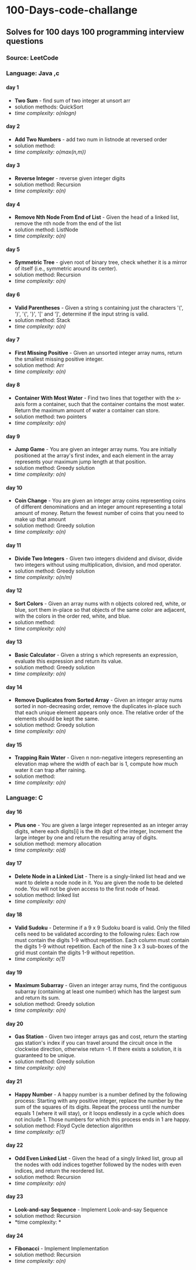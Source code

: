 # 100-Days-code-challange
## Solves for 100 days 100 programming interview questions
### Source: LeetCode
### Language: Java ,c 



#### day 1
- **Two Sum** - find sum of two integer at unsort arr
- solution methods: QuickSort 
- *time complexity:  o(nlogn)*
#### day 2 
- **Add Two Numbers** - add two num in listnode at reversed order 
- solution method:
-  *time complexity:  o(max(n,m))*
#### day 3
- **Reverse Integer** - reverse given integer digits 
- solution method: Recursion
-  *time complexity:  o(n)*
#### day 4
- **Remove Nth Node From End of List** - Given the head of a linked list, remove the nth node from the end of the list
- solution method: ListNode
-  *time complexity:  o(n)*
#### day 5
- **Symmetric Tree** - given root of binary tree, check whether it is a mirror of itself (i.e., symmetric around its center).
- solution method: Recursion
-  *time complexity:  o(n)*
#### day 6
- **Valid Parentheses** - Given a string s containing just the characters '(', ')', '{', '}', '[' and ']', determine if the input string is valid.
- solution method: Stack
-  *time complexity:  o(n)*
#### day 7
- **First Missing Positive** - Given an unsorted integer array nums, return the smallest missing positive integer.
- solution method: Arr
-  *time complexity:  o(n)*
#### day 8
- **Container With Most Water** - Find two lines that together with the x-axis form a container, 
                                  such that the container contains the most water.
                                  Return the maximum amount of water a container can store.
- solution method: two pointers
-  *time complexity:  o(n)*
#### day 9
- **Jump Game** - You are given an integer array nums. You are initially positioned at the array's first index, and each element in the array represents your maximum jump length at that position.
- solution method: Greedy solution
-  *time complexity:  o(n)*
#### day 10
- **Coin Change** - You are given an integer array coins representing coins of different denominations and an integer amount representing a total amount of money.
Return the fewest number of coins that you need to make up that amount
- solution method: Greedy solution
-  *time complexity:  o(n)*
#### day 11
- **Divide Two Integers** - Given two integers dividend and divisor, divide two integers without using multiplication, division, and mod operator.
- solution method: Greedy solution
-  *time complexity:  o(n/m)*
#### day 12
- **Sort Colors** - Given an array nums with n objects colored red, white, or blue, sort them in-place so that objects of the same color are adjacent, with the colors in the order red, white, and blue.
- solution method: 
-  *time complexity:  o(n)*
#### day 13
- **Basic Calculator** - Given a string s which represents an expression, evaluate this expression and return its value. 
- solution method: Greedy solution
-  *time complexity:  o(n)* 
#### day 14
- **Remove Duplicates from Sorted Array** - Given an integer array nums sorted in non-decreasing order, remove the duplicates in-place such that each unique element appears only once. The relative order of the elements should be kept the same.
- solution method: Greedy solution
-  *time complexity:  o(n)* 
#### day 15
- **Trapping Rain Water** - Given n non-negative integers representing an elevation map where the width of each bar is 1, compute how much water it can trap after raining.
- solution method: 
-  *time complexity:  o(n)* 
### Language: C
#### day 16
- **Plus one** - You are given a large integer represented as an integer array digits, where each digits[i] is the ith digit of the integer, Increment the large integer by one and return the resulting array of digits.
- solution method: memory allocation
-  *time complexity:  o(d)*  
#### day 17
- **Delete Node in a Linked List** - There is a singly-linked list head and we want to delete a node node in it.
You are given the node to be deleted node. You will not be given access to the first node of head.
- solution method: linked list
-  *time complexity:  o(n)* 
#### day 18
- **Valid Sudoku** - Determine if a 9 x 9 Sudoku board is valid. Only the filled cells need to be validated according to the following rules:
Each row must contain the digits 1-9 without repetition.
Each column must contain the digits 1-9 without repetition.
Each of the nine 3 x 3 sub-boxes of the grid must contain the digits 1-9 without repetition.
-  *time complexity:  o(1)* 
#### day 19
- **Maximum Subarray** - Given an integer array nums, find the contiguous subarray (containing at least one number) which has the largest sum and return its sum.
- solution method: Greedy solution
-  *time complexity:  o(n)* 
#### day 20
- **Gas Station** - Given two integer arrays gas and cost, return the starting gas station's index if you can travel around the circuit once in the clockwise direction, otherwise return -1. If there exists a solution, it is guaranteed to be unique.
- solution method: Greedy solution
-  *time complexity:  o(n)* 
#### day 21
- **Happy Number** - A happy number is a number defined by the following process:
Starting with any positive integer, replace the number by the sum of the squares of its digits.
Repeat the process until the number equals 1 (where it will stay), or it loops endlessly in a cycle which does not include 1.
Those numbers for which this process ends in 1 are happy.
- solution method: Floyd Cycle detection algorithm
-  *time complexity:  o(1)* 
#### day 22
- **Odd Even Linked List** - Given the head of a singly linked list, group all the nodes with odd indices together followed by the nodes with even indices, and return the reordered list.
- solution method: Recursion
-  *time complexity:  o(n)*
#### day 23
- **Look-and-say Sequence** - Implement Look-and-say Sequence
- solution method: Recursion
-  *time complexity:  *
#### day 24
- **Fibonacci** - Implement Implementation
- solution method: Recursion
-  *time complexity:  o(n)*
